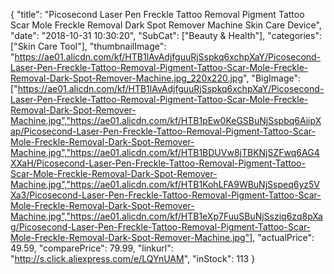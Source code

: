 {
	"title": "Picosecond Laser Pen Freckle Tattoo Removal Pigment Tattoo Scar Mole Freckle Removal Dark Spot Remover Machine Skin Care Device",
	"date": "2018-10-31 10:30:20",
	"SubCat": ["Beauty & Health"],
	"categories": ["Skin Care Tool"],
	"thumbnailImage": "https://ae01.alicdn.com/kf/HTB1lAvAdjfguuRjSspkq6xchpXaY/Picosecond-Laser-Pen-Freckle-Tattoo-Removal-Pigment-Tattoo-Scar-Mole-Freckle-Removal-Dark-Spot-Remover-Machine.jpg_220x220.jpg",
	"BigImage": ["https://ae01.alicdn.com/kf/HTB1lAvAdjfguuRjSspkq6xchpXaY/Picosecond-Laser-Pen-Freckle-Tattoo-Removal-Pigment-Tattoo-Scar-Mole-Freckle-Removal-Dark-Spot-Remover-Machine.jpg","https://ae01.alicdn.com/kf/HTB1pEw0KeGSBuNjSspbq6AiipXap/Picosecond-Laser-Pen-Freckle-Tattoo-Removal-Pigment-Tattoo-Scar-Mole-Freckle-Removal-Dark-Spot-Remover-Machine.jpg","https://ae01.alicdn.com/kf/HTB1BDUVw8jTBKNjSZFwq6AG4XXaH/Picosecond-Laser-Pen-Freckle-Tattoo-Removal-Pigment-Tattoo-Scar-Mole-Freckle-Removal-Dark-Spot-Remover-Machine.jpg","https://ae01.alicdn.com/kf/HTB1KohLFA9WBuNjSspeq6yz5VXa3/Picosecond-Laser-Pen-Freckle-Tattoo-Removal-Pigment-Tattoo-Scar-Mole-Freckle-Removal-Dark-Spot-Remover-Machine.jpg","https://ae01.alicdn.com/kf/HTB1eXp7FuuSBuNjSsziq6zq8pXag/Picosecond-Laser-Pen-Freckle-Tattoo-Removal-Pigment-Tattoo-Scar-Mole-Freckle-Removal-Dark-Spot-Remover-Machine.jpg"],
	"actualPrice": 49.59,
	"comparePrice": 79.99,
	"linkurl": "http://s.click.aliexpress.com/e/LQYnUAM",
	"inStock": 113
}
